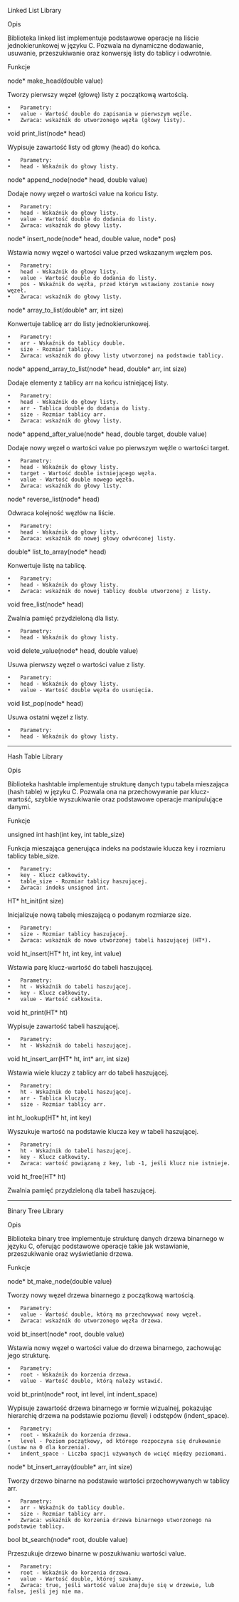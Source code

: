 Linked List Library

Opis

Biblioteka linked list implementuje podstawowe operacje na liście jednokierunkowej w języku C. Pozwala na dynamiczne dodawanie, usuwanie, przeszukiwanie oraz konwersję listy do tablicy i odwrotnie.

Funkcje

node* make_head(double value)

Tworzy pierwszy węzeł (głowę) listy z początkową wartością.

	•	Parametry:
	•	value - Wartość double do zapisania w pierwszym węźle.
	•	Zwraca: wskaźnik do utworzonego węzła (głowy listy).

void print_list(node* head)

Wypisuje zawartość listy od głowy (head) do końca.

	•	Parametry:
	•	head - Wskaźnik do głowy listy.

node* append_node(node* head, double value)

Dodaje nowy węzeł o wartości value na końcu listy.

	•	Parametry:
	•	head - Wskaźnik do głowy listy.
	•	value - Wartość double do dodania do listy.
	•	Zwraca: wskaźnik do głowy listy.

node* insert_node(node* head, double value, node* pos)

Wstawia nowy węzeł o wartości value przed wskazanym węzłem pos.

	•	Parametry:
	•	head - Wskaźnik do głowy listy.
	•	value - Wartość double do dodania do listy.
	•	pos - Wskaźnik do węzła, przed którym wstawiony zostanie nowy węzeł.
	•	Zwraca: wskaźnik do głowy listy.

node* array_to_list(double* arr, int size)

Konwertuje tablicę arr do listy jednokierunkowej.

	•	Parametry:
	•	arr - Wskaźnik do tablicy double.
	•	size - Rozmiar tablicy.
	•	Zwraca: wskaźnik do głowy listy utworzonej na podstawie tablicy.

node* append_array_to_list(node* head, double* arr, int size)

Dodaje elementy z tablicy arr na końcu istniejącej listy.

	•	Parametry:
	•	head - Wskaźnik do głowy listy.
	•	arr - Tablica double do dodania do listy.
	•	size - Rozmiar tablicy arr.
	•	Zwraca: wskaźnik do głowy listy.

node* append_after_value(node* head, double target, double value)

Dodaje nowy węzeł o wartości value po pierwszym węźle o wartości target.

	•	Parametry:
	•	head - Wskaźnik do głowy listy.
	•	target - Wartość double istniejącego węzła.
	•	value - Wartość double nowego węzła.
	•	Zwraca: wskaźnik do głowy listy.

node* reverse_list(node* head)

Odwraca kolejność węzłów na liście.

	•	Parametry:
	•	head - Wskaźnik do głowy listy.
	•	Zwraca: wskaźnik do nowej głowy odwróconej listy.

double* list_to_array(node* head)

Konwertuje listę na tablicę.

	•	Parametry:
	•	head - Wskaźnik do głowy listy.
	•	Zwraca: wskaźnik do nowej tablicy double utworzonej z listy.

void free_list(node* head)

Zwalnia pamięć przydzieloną dla listy.

	•	Parametry:
	•	head - Wskaźnik do głowy listy.

void delete_value(node* head, double value)

Usuwa pierwszy węzeł o wartości value z listy.

	•	Parametry:
	•	head - Wskaźnik do głowy listy.
	•	value - Wartość double węzła do usunięcia.

void list_pop(node* head)

Usuwa ostatni węzeł z listy.

	•	Parametry:
	•	head - Wskaźnik do głowy listy.

 
-----------------------------------------------------------------------------------------------------------------------------------

Hash Table Library

Opis

Biblioteka hashtable implementuje strukturę danych typu tabela mieszająca (hash table) w języku C. Pozwala ona na przechowywanie par klucz-wartość, szybkie wyszukiwanie oraz podstawowe operacje manipulujące danymi.

Funkcje

unsigned int hash(int key, int table_size)

Funkcja mieszająca generująca indeks na podstawie klucza key i rozmiaru tablicy table_size.

	•	Parametry:
	•	key - Klucz całkowity.
	•	table_size - Rozmiar tablicy haszującej.
	•	Zwraca: indeks unsigned int.

HT* ht_init(int size)

Inicjalizuje nową tabelę mieszającą o podanym rozmiarze size.

	•	Parametry:
	•	size - Rozmiar tablicy haszującej.
	•	Zwraca: wskaźnik do nowo utworzonej tabeli haszującej (HT*).

void ht_insert(HT* ht, int key, int value)

Wstawia parę klucz-wartość do tabeli haszującej.

	•	Parametry:
	•	ht - Wskaźnik do tabeli haszującej.
	•	key - Klucz całkowity.
	•	value - Wartość całkowita.

void ht_print(HT* ht)

Wypisuje zawartość tabeli haszującej.

	•	Parametry:
	•	ht - Wskaźnik do tabeli haszującej.

void ht_insert_arr(HT* ht, int* arr, int size)

Wstawia wiele kluczy z tablicy arr do tabeli haszującej.

	•	Parametry:
	•	ht - Wskaźnik do tabeli haszującej.
	•	arr - Tablica kluczy.
	•	size - Rozmiar tablicy arr.

int ht_lookup(HT* ht, int key)

Wyszukuje wartość na podstawie klucza key w tabeli haszującej.

	•	Parametry:
	•	ht - Wskaźnik do tabeli haszującej.
	•	key - Klucz całkowity.
	•	Zwraca: wartość powiązaną z key, lub -1, jeśli klucz nie istnieje.

void ht_free(HT* ht)

Zwalnia pamięć przydzieloną dla tabeli haszującej.

--------------------------------------------------------------------------------------------------------------------------------------

Binary Tree Library

Opis

Biblioteka binary tree implementuje strukturę danych drzewa binarnego w języku C, oferując podstawowe operacje takie jak wstawianie, przeszukiwanie oraz wyświetlanie drzewa.

Funkcje

node* bt_make_node(double value)

Tworzy nowy węzeł drzewa binarnego z początkową wartością.

	•	Parametry:
	•	value - Wartość double, którą ma przechowywać nowy węzeł.
	•	Zwraca: wskaźnik do utworzonego węzła drzewa.

void bt_insert(node* root, double value)

Wstawia nowy węzeł o wartości value do drzewa binarnego, zachowując jego strukturę.

	•	Parametry:
	•	root - Wskaźnik do korzenia drzewa.
	•	value - Wartość double, którą należy wstawić.

void bt_print(node* root, int level, int indent_space)

Wypisuje zawartość drzewa binarnego w formie wizualnej, pokazując hierarchię drzewa na podstawie poziomu (level) i odstępów (indent_space).

	•	Parametry:
	•	root - Wskaźnik do korzenia drzewa.
	•	level - Poziom początkowy, od którego rozpoczyna się drukowanie (ustaw na 0 dla korzenia).
	•	indent_space - Liczba spacji używanych do wcięć między poziomami.

node* bt_insert_array(double* arr, int size)

Tworzy drzewo binarne na podstawie wartości przechowywanych w tablicy arr.

	•	Parametry:
	•	arr - Wskaźnik do tablicy double.
	•	size - Rozmiar tablicy arr.
	•	Zwraca: wskaźnik do korzenia drzewa binarnego utworzonego na podstawie tablicy.

bool bt_search(node* root, double value)

Przeszukuje drzewo binarne w poszukiwaniu wartości value.

	•	Parametry:
	•	root - Wskaźnik do korzenia drzewa.
	•	value - Wartość double, której szukamy.
	•	Zwraca: true, jeśli wartość value znajduje się w drzewie, lub false, jeśli jej nie ma.
